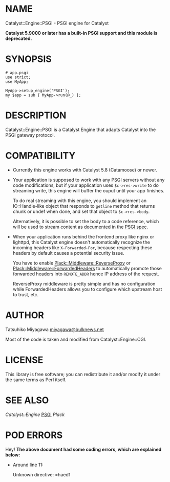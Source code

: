 # NAME

Catalyst::Engine::PSGI - PSGI engine for Catalyst

**Catalyst 5.9000 or later has a built-in PSGI support and this module is deprecated.**

# SYNOPSIS

    # app.psgi
    use strict;
    use MyApp;

    MyApp->setup_engine('PSGI');
    my $app = sub { MyApp->run(@_) };

# DESCRIPTION

Catalyst::Engine::PSGI is a Catalyst Engine that adapts Catalyst into the PSGI gateway protocol.

# COMPATIBILITY

- Currently this engine works with Catalyst 5.8 (Catamoose) or newer.
- Your application is supposed to work with any PSGI servers without any
code modifications, but if your application uses `$c->res->write`
to do streaming write, this engine will buffer the ouput until your
app finishes.

    To do real streaming with this engine, you should implement an
    IO::Handle-like object that responds to `getline` method that returns
    chunk or undef when done, and set that object to `$c->res->body`.

    Alternatively, it is possible to set the body to a code reference,
    which will be used to stream content as documented in the
    [PSGI spec](https://metacpan.org/pod/PSGI#Delayed_Reponse_and_Streaming_Body).

- When your application runs behind the frontend proxy like nginx or
lighttpd, this Catalyst engine doesn't automatically recognize the
incoming headers like `X-Forwarded-For`, because respecting these
headers by default causes a potential security issue.

    You have to enable [Plack::Middleware::ReverseProxy](https://metacpan.org/pod/Plack::Middleware::ReverseProxy) or
    [Plack::Middleware::ForwardedHeaders](https://metacpan.org/pod/Plack::Middleware::ForwardedHeaders) to automatically promote those
    forwarded headers into `REMOTE_ADDR` hence IP address of the request.

    ReverseProxy middleware is pretty simple and has no configuration
    while ForwardedHeaders allows you to configure which upstream host to
    trust, etc.

# AUTHOR

Tatsuhiko Miyagawa <miyagawa@bulknews.net>

Most of the code is taken and modified from Catalyst::Engine::CGI.

# LICENSE

This library is free software; you can redistribute it and/or modify
it under the same terms as Perl itself.

# SEE ALSO

_Catalyst::Engine_ [PSGI](https://metacpan.org/pod/PSGI) _Plack_

# POD ERRORS

Hey! **The above document had some coding errors, which are explained below:**

- Around line 11:

    Unknown directive: =haed1
